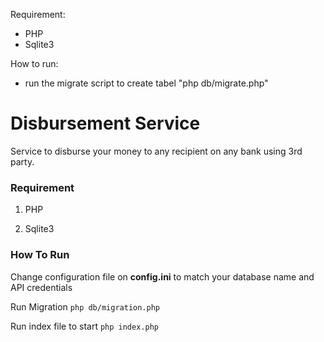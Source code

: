 Requirement:
- PHP 
- Sqlite3

How to run:
- run the migrate script to create tabel
  "php db/migrate.php"

# Disbursement Service

Service to disburse your money to any recipient on any bank using 3rd party.

### Requirement

1. PHP

2. Sqlite3


### How To Run

Change configuration file on **config.ini** to match your database name and API credentials

Run Migration `php db/migration.php`

Run index file to start `php index.php`
